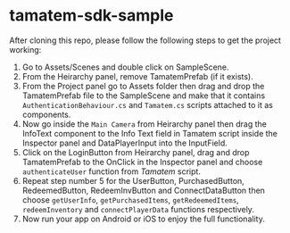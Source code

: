 # tamatem-sdk-sample

After cloning this repo, please follow the following steps to get the project working:

1. Go to Assets/Scenes and double click on SampleScene.
2. From the Heirarchy panel, remove TamatemPrefab (if it exists).
3. From the Project panel go to Assets folder then drag and drop the TamatemPrefab file to the SampleScene and make that it contains `AuthenticationBehaviour.cs` and `Tamatem.cs` scripts attached to it as components.
4. Now go inside the `Main Camera` from Heirarchy panel then drag the InfoText component to the Info Text field in Tamatem script inside the Inspector panel and DataPlayerInput into the InputField.
5. Click on the LoginButton from Heirarchy panel, drag and drop TamatemPrefab to the OnClick in the Inspector panel and choose `authenticateUser` function from *Tamatem* script.
6. Repeat step number 5 for the UserButton, PurchasedButton, RedeemedButton, RedeemInvButton and ConnectDataButton then choose `getUserInfo`, `getPurchasedItems`, `getRedeemedItems`, `redeemInventory` and `connectPlayerData` functions respectively.
7. Now run your app on Android or iOS to enjoy the full functionality.

